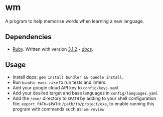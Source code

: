 # wm

A program to help memorise words when learning a new language.

## Dependencies

* [Ruby](https://www.ruby-lang.org/en/).  Written with version [3.1.2](https://www.ruby-lang.org/en/news/2022/04/12/ruby-3-1-2-released/) - *[docs](https://docs.ruby-lang.org/en/3.1/)*.

## Usage

* Install deps: `gem install bundler && bundle install`.
* Run `bundle exec rake` to run tests and linters.
* Add your google cloud API key to `config/keys.yaml`
* Add your desired target and base languages in `config/languages.yaml`
* Add the `/exe/` directory to `$PATH` by adding to your shell configuration
  file: `export PATH=$PATH:/path/to/project/exe`, to enable running this program
  with commands such as: `wm review`

